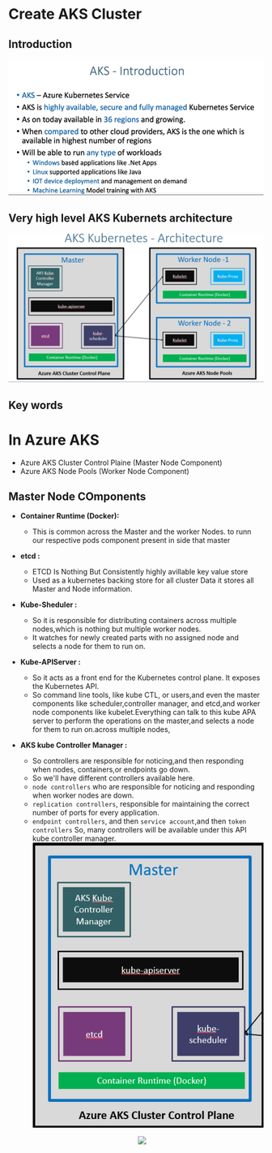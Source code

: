 # Create AKS Cluster
## Introduction
![](2022-11-21-14-41-59.png)
## Very high level AKS Kubernets architecture
![](2022-11-21-14-47-16.png)
## Key words 
# In Azure AKS
* Azure AKS Cluster Control Plaine (Master Node Component)
* Azure AKS Node Pools (Worker Node Component)
## Master Node COmponents
*  **Container Runtime (Docker):** 
    - This is common across the Master and the worker Nodes. to runn our respective pods component present in side that master  

* **etcd :**
    - ETCD Is Nothing But Consistently highly avillable key value store
    - Used as a kubernetes backing store for all cluster Data it stores all Master and Node information.

* **Kube-Sheduler :**
    - So it is responsible for distributing containers across multiple nodes,which is nothing but multiple worker nodes.
    - It watches for newly created parts with no assigned node and selects a node for them to run on.
* **Kube-APIServer :**
    - So it acts as a front end for the Kubernetes control plane. It exposes the Kubernetes API.
    - So command line tools, like kube CTL, or users,and even the master components like scheduler,controller manager, and etcd,and worker node components like kubelet.Everything can talk to this kube APA server to perform the operations on the master,and selects a node for them to run on.across multiple nodes,

* **AKS kube Controller Manager :**
    - So controllers are responsible for noticing,and then responding when nodes, containers,or endpoints go down.
    - So we'll have different controllers available here.
    - `node controllers` who are responsible for noticing and responding when worker nodes are down.
    - `replication controllers`, responsible for maintaining the correct number of ports for every application.
    - `endpoint controllers`, and then `service account`,and then `token controllers` So, many controllers will be available under this API kube controller manager.
    ![](2022-11-21-15-27-23.png)

    <p align="center">
  <img src="http://some_place.com/image.png" />
</p>
